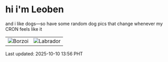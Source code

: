 # hi i'm Leoben

and i like dogs—so have some random dog pics that change whenever my CRON feels like it

|  |  |
|--------|----------|
| ![Borzoi](https://random-dog-vercel.vercel.app/api/random-borzoi?v=1760075776) | ![Labrador](https://random-dog-vercel.vercel.app/api/random-labrador?v=1760075776) |

Last updated: 2025-10-10 13:56 PHT
